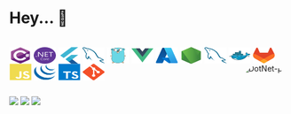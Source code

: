 
# Hey... 👋
<div style="display: inline_block"><br>
  <img align="center" alt="Eliseu-Csharp" height="30" width="40" src="https://raw.githubusercontent.com/devicons/devicon/master/icons/csharp/csharp-original.svg">
  <img align="center" alt="Eliseu-DotNet" height="30" width="40" src="https://github.com/devicons/devicon/blob/master/icons/dotnetcore/dotnetcore-original.svg">
  <img align="center" alt="Eliseu-Flutter" height="30" width="40" src="https://github.com/devicons/devicon/blob/master/icons/flutter/flutter-original.svg"> 
  <img align="center" alt="Eliseu-Angular" height="30" width="40" src="https://github.com/devicons/devicon/blob/master/icons/mysql/mysql-original.svg">
  <img align="center" alt="Eliseu-GoLang" height="30" width="40" src="https://github.com/devicons/devicon/blob/master/icons/go/go-original.svg">
  <img align="center" alt="Eliseu-Vue" height="30" width="40" src="https://github.com/devicons/devicon/blob/master/icons/vuejs/vuejs-original.svg">
  <img align="center" alt="Eliseu-Azure" height="30" width="40" src="https://github.com/devicons/devicon/blob/master/icons/azure/azure-original.svg">  
  <img align="center" alt="Eliseu-NodeJs" height="30" width="40" src="https://github.com/devicons/devicon/blob/master/icons/nodejs/nodejs-original.svg">
  <img align="center" alt="Eliseu-Mysql" height="30" width="40" src="https://github.com/devicons/devicon/blob/master/icons/mysql/mysql-original.svg">
  <img align="center" alt="Eliseu-docker" height="30" width="40" src="https://github.com/devicons/devicon/blob/master/icons/docker/docker-original.svg">
  <img align="center" alt="Eliseu-gitlab" height="30" width="40" src="https://github.com/devicons/devicon/blob/master/icons/gitlab/gitlab-original.svg">
  <img align="center" alt="Eliseu-Js" height="30" width="40" src="https://raw.githubusercontent.com/devicons/devicon/master/icons/javascript/javascript-plain.svg">
  <img align="center" alt="Eliseu-jQuery" height="30" width="40" src="https://github.com/devicons/devicon/blob/master/icons/jquery/jquery-original.svg">
  <img align="center" alt="Eliseu-Ts" height="30" width="40" src="https://raw.githubusercontent.com/devicons/devicon/master/icons/typescript/typescript-plain.svg"> 
  <img align="center" alt="Eliseu-Git" height="30" width="40" src="https://github.com/devicons/devicon/blob/master/icons/git/git-original.svg">

 <img align="right" alt="DotNet-pic" height="150" style="border-radius:50px;" src="https://dotnet.microsoft.com/static/images/illustrations/free-code-editor-tools-bot-desk.svg?v=WWIDocc21QEOeLjT9jofZosRF7KhqeGcGtaQr2ZB7TE">
</div>
  
  ##
 
<div> 
  <a href="https://www.instagram.com/eliseudev/" target="_blank"><img src="https://img.shields.io/badge/-Instagram-%23E4405F?style=for-the-badge&logo=instagram&logoColor=white" target="_blank"></a>
  <a href="https://www.linkedin.com/in/eliseudev/" target="_blank"><img src="https://img.shields.io/badge/-LinkedIn-%230077B5?style=for-the-badge&logo=linkedin&logoColor=white" target="_blank"></a>
 <a href="https://api.whatsapp.com/send?phone=5562995465767" target="_blank"><img src="https://img.shields.io/badge/WhatsApp-25D366?style=for-the-badge&logo=whatsapp&logoColor=white" target="_blank"></a> 
</div>
